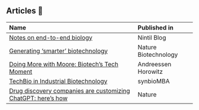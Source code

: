 ## Articles :newspaper:

| Name | Published in |
| :--- | :--- |
| [Notes on end-to-end biology](https://nintil.com/biology-llms?utm_source=substack&utm_medium=email) | Nintil Blog |
| [Generating ‘smarter’ biotechnology](https://www.nature.com/articles/s41587-023-01695-x) | Nature Biotechnology |
| [Doing More with Moore: Biotech’s Tech Moment](https://a16z.com/2023/02/14/doing-more-with-moore/?utm_source=substack&utm_medium=email) | Andreessen Horowitz |
| [TechBio in Industrial Biotechnology](https://synbiomba.substack.com/p/techbio-in-industrial-biotechnology?s=03) | synbioMBA |
| [Drug discovery companies are customizing ChatGPT: here’s how](https://www.nature.com/articles/s41587-023-01788-7.pdf?pdf=button%20sticky) | Nature |
